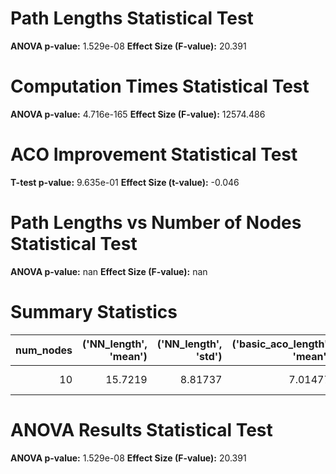 # Path Lengths Statistical Test

**ANOVA p-value:** 1.529e-08
**Effect Size (F-value):** 20.391

# Computation Times Statistical Test

**ANOVA p-value:** 4.716e-165
**Effect Size (F-value):** 12574.486

# ACO Improvement Statistical Test

**T-test p-value:** 9.635e-01
**Effect Size (t-value):** -0.046

# Path Lengths vs Number of Nodes Statistical Test

**ANOVA p-value:** nan
**Effect Size (F-value):** nan

# Summary Statistics

|   num_nodes |   ('NN_length', 'mean') |   ('NN_length', 'std') |   ('basic_aco_length', 'mean') |   ('basic_aco_length', 'std') |   ('ai_aco_length', 'mean') |   ('ai_aco_length', 'std') |   ('aco_improvement', 'mean') |   ('aco_improvement', 'std') |   ('nn_time', 'mean') |   ('nn_time', 'std') |   ('basic_aco_time', 'mean') |   ('basic_aco_time', 'std') |   ('ai_aco_time', 'mean') |   ('ai_aco_time', 'std') |
|------------:|------------------------:|-----------------------:|-------------------------------:|------------------------------:|----------------------------:|---------------------------:|------------------------------:|-----------------------------:|----------------------:|---------------------:|-----------------------------:|----------------------------:|--------------------------:|-------------------------:|
|          10 |                 15.7219 |                8.81737 |                        7.01477 |                       7.32157 |                     7.08181 |                    7.28915 |                       -4.0507 |                      4.08783 |           2.65741e-05 |          1.15354e-05 |                     0.249889 |                   0.0134155 |                  0.281539 |                0.0101832 |

# ANOVA Results Statistical Test

**ANOVA p-value:** 1.529e-08
**Effect Size (F-value):** 20.391

